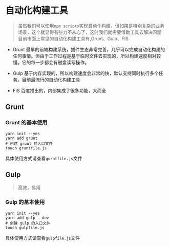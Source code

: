 # 自动化构建工具

> 虽然我们可以使用`npm scripts`实现自动化构建，但如果是特别复杂的业务场景，这个就显得有些力不从心了，这时我们就需要借助工具去解决问题
目前市面上常见的自动化构建工具有,Grunt、Gulp、FIS
- Grunt
最早的前端构建系统，插件生态非常完善，几乎可以完成自动化构建的任何事情。但由于工作过程是基于临时文件去实现的，所以构建速度相对较慢。它的每一步都会有磁盘读写操作。

- Gulp
基于内存实现的，所以构建速度会非常的快，默认支持同时执行多个任务。目前最流行的自动化构建工具

- FIS
百度推出的，内部集成了很多功能，大而全

## Grunt

### Grunt 的基本使用
```shell
yarn init --yes
yarn add grunt
# 创建 grunt 的入口文件
touch gruntfile.js
```
具体使用方式请查看`gurntfile.js`文件

## Gulp
> 高效，易用

### Gulp 的基本使用
```shell
yarn init --yes
yarn add gulp --dev
# 创建 gulp 的入口文件
touch gulpfile.js
```
具体使用方式请查看`gulpfile.js`文件

